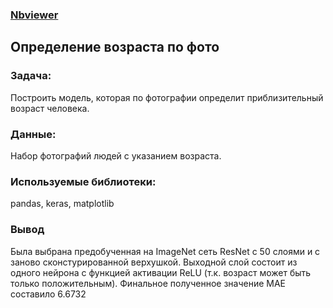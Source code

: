 ### [Nbviewer](https://nbviewer.jupyter.org/github/roman-tekarev/yandex-praktikum-projects/blob/main/photo-age/photo-age.ipynb)

## Определение возраста по фото

### Задача:  
Построить модель, которая по фотографии определит приблизительный возраст человека. 

### Данные:   
Набор фотографий людей с указанием возраста.

### Используемые библиотеки:  
pandas, keras, matplotlib

### Вывод
Была выбрана предобученная на ImageNet сеть ResNet с 50 слоями и с заново сконстурированной верхушкой. Выходной слой состоит из одного нейрона с функцией активации ReLU (т.к. возраст может быть только положительным).
Финальное полученное значение МАЕ составило 6.6732
